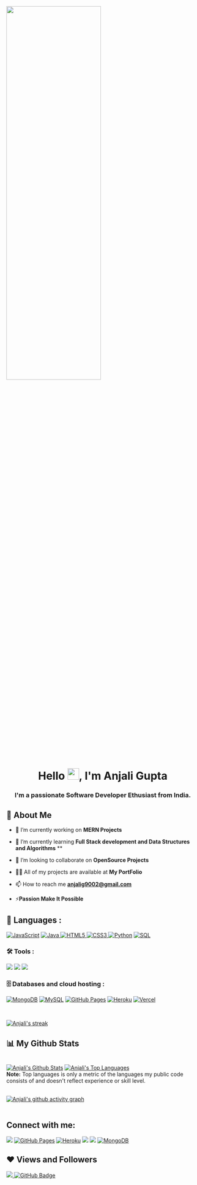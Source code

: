 <a href="#"><img width="70%" height="50%" align="center" src="https://media.giphy.com/media/836HiJc7pgzy8iNXCn/giphy.gif"/></a>
<!-- https://media.giphy.com/media/836HiJc7pgzy8iNXCn/giphy.gif
https://i.imgur.com/iXuL1HG.png" height="175px -->

<h1 align="center">Hello <img src="https://raw.githubusercontent.com/MartinHeinz/MartinHeinz/master/wave.gif" width="30px">, I'm Anjali Gupta</h1>
<h3 align="center">I'm a passionate Software Developer Ethusiast from India.</h3>


## 🙋 About Me

- 🔭 I’m currently working on **MERN Projects**

- 🌱 I’m currently learning **Full Stack development and Data Structures and Algorithms** **

- 👯 I’m looking to collaborate on **OpenSource Projects**

- 👨‍💻 All of my projects are available at **My PortFolio**
- 📫 How to reach me **anjalig9002@gmail.com**

- ⚡**Passion Make It Possible**

## 🚀 Languages :

<p align="left"> 
   <a href="https://github.com/search?q=user%3ADenverCoder1+language%3Ajavascript"><img alt="JavaScript" src="https://img.shields.io/badge/JavaScript-F7DF1E.svg?logo=javascript&logoColor=black&style=for-the-badge"></a>
   <a href="https://github.com/search?q=user%3ADenverCoder1+language%3Ajava">
      <img alt="Java" src="https://img.shields.io/badge/java-%23ED8B00.svg?style=for-the-badge&logo=java&logoColor=white">
   </a>
 
   <a href="https://github.com/search?q=user%3ADenverCoder1+language%3AHTML5">
      <img alt="HTML5" src="https://img.shields.io/badge/html5-%23E34F26.svg?style=for-the-badge&logo=html5&logoColor=white">
   </a>
   <a href="https://github.com/search?q=user%3ADenverCoder1+language%3ACSS3">
      <img alt="CSS3" src="https://img.shields.io/badge/css3-%231572B6.svg?style=for-the-badge&logo=css3&logoColor=white">
   </a>
  <a href="https://github.com/search?q=user%3ADenverCoder1+language%3Apython"><img alt="Python" src="https://img.shields.io/badge/Python-14354C.svg?logo=python&logoColor=white&style=for-the-badge"></a>
<!--    <a href="https://github.com/search?q=user%3ADenverCoder1+language%3Acpp"><img alt="C++" src="https://custom-icon-badges.herokuapp.com/badge/C++-9C033A.svg?logo=cpp2&logoColor=white&style=for-the-badge"></a>   -->
  <a href="https://github.com/search?q=user%3ADenverCoder1+language%3Asql"><img alt="SQL" src="https://custom-icon-badges.herokuapp.com/badge/SQL-025E8C.svg?logo=database&logoColor=white&style=for-the-badge"></a>
</p>

<!-- ### 🧰 Frameworks and libraries :

<p>  
   <a href="#"><img alt="React" src="https://img.shields.io/badge/React-20232a.svg?style=for-the-badge&logo=react&logoColor=%2361DAFB"></a>
  <a href="#"><img alt="Nextjs" src="https://img.shields.io/badge/Next-black?style=for-the-badge&logo=next.js&logoColor=white"></a>
    <a href="#"><img alt="TypeScript" src="https://img.shields.io/badge/TypeScript-007ACC?style=for-the-badge&logo=typescript&logoColor=white"></a>
     <a href="https://github.com/search?q=user%3ADenverCoder1+language%3Ajavascript"><img alt="Node.js" src="https://img.shields.io/badge/Node.js-43853D.svg?logo=node.js&logoColor=white&style=for-the-badge"></a>
    <a href="#"><img alt="Express.js" src="https://img.shields.io/badge/Express.js-404d59.svg?style=for-the-badge&logo=express&logoColor=white"></a>
  <a href="#"><img alt="Bootstrap" src="https://img.shields.io/badge/Bootstrap-7952B3.svg?style=for-the-badge&logo=bootstrap&logoColor=white"></a>
  <a href="#"><img alt="SASS" src="https://img.shields.io/badge/Sass-hotpink.svg?style=for-the-badge&logo=SASS&logoColor=white"></a>
     <a href="#"><img alt="REDUX" src="https://img.shields.io/badge/redux-%23593d88.svg?style=for-the-badge&logo=redux&logoColor=white"></a>
  <a href="#"><img alt="tailwind" src="https://img.shields.io/badge/tailwindcss-%2338B2AC.svg?style=for-the-badge&logo=tailwind-css&logoColor=white"></a>
   <a href="#"><img alt="GraphQL" src="https://img.shields.io/badge/-GraphQl-e535ab?style=for-the-badge&labelColor=black&logo=node.js&logoColor=e535ab"></a>
     <a href="#"><img alt="MUI" src="https://img.shields.io/badge/MUI-%230081CB.svg?style=for-the-badge&logo=mui&logoColor=white"></a> 
   <a href="#"><img alt="SC" src="https://img.shields.io/badge/styled--components-DB7093?style=for-the-badge&logo=styled-components&logoColor=white"></a>
</p>
 -->

### 🛠️ Tools :

<p>
<a href="#"><img src="https://img.shields.io/badge/git-%23F05033.svg?style=for-the-badge&logo=git&logoColor=white"></a>
<a href="#"><img src="https://img.shields.io/badge/github-%23121011.svg?style=for-the-badge&logo=github&logoColor=white"></a>
<!-- <a href="#"><img src="https://img.shields.io/badge/Postman-FF6C37?style=for-the-badge&logo=postman&logoColor=white"></a>
<a href="#"><img src="https://img.shields.io/badge/JWT-black?style=for-the-badge&logo=JSON%20web%20tokens"></a> -->
   <a href="#"><img src="https://img.shields.io/badge/Visual%20Studio%20Code-0078d7.svg?style=for-the-badge&logo=visual-studio-code&logoColor=white"></a>
  </p>



### 🗄️ Databases and cloud hosting :

<p>
   <a href="#"><img alt="MongoDB" src ="https://img.shields.io/badge/MongoDB-4ea94b.svg?logo=mongodb&logoColor=white&style=for-the-badge"></a>
<!--    <a href="#"><img alt="Firebase" src="https://img.shields.io/badge/firebase-%23039BE5.svg?style=for-the-badge&logo=firebase"></a> -->
   <a href="#"><img alt="MySQL" src="https://img.shields.io/badge/mysql-%2300f.svg?style=for-the-badge&logo=mysql&logoColor=white"></a>
    <a href="#"><img alt="GitHub Pages" src="https://img.shields.io/badge/GitHub%20Pages-327FC7.svg?logo=github&logoColor=white&style=for-the-badge"></a>
    <a href="#"><img alt="Heroku" src="https://img.shields.io/badge/Heroku-430098.svg?logo=heroku&logoColor=white&style=for-the-badge"></a>
    <a href="#"><img alt="Vercel" src="https://img.shields.io/badge/Vercel-000000.svg?logo=vercel&logoColor=white&style=for-the-badge"></a> 
</p>


<br/>
<!--  <img width=50% hieght=40% align="right" alt="GIF" src="https://media.giphy.com/media/836HiJc7pgzy8iNXCn/giphy.gif" /> -->
<p align="left">
    <a href="https://github.com/anjali9002/github-readme-streak-stats">
        <img title="🔥 Get streak stats for your profile at git.io/streak-stats" alt="Anjali's streak" src="https://github-readme-streak-stats.herokuapp.com/?user=anjali9002&theme=black-ice&hide_border=true&stroke=0000&background=060A0CD0"/>
    </a>
</p>

## 📊 My Github Stats

  <br/>
    <a href="https://github.com/anjali9002/github-readme-stats"><img alt="Anjali's Github Stats" src="https://github-readme-stats.vercel.app/api?username=anjali9002&show_icons=true&count_private=true&theme=react&hide_border=true&bg_color=0D1117" /></a>
  <a href="https://github.com/anjali9002/github-readme-stats"><img alt="Anjali's Top Languages" src="https://github-readme-stats.vercel.app/api/top-langs/?username=anjali9002&langs_count=8&count_private=true&layout=compact&theme=react&hide_border=true&bg_color=0D1117" /></a>
  <br/>
  <b>Note:</b> Top languages is only a metric of the languages my public code consists of and doesn't reflect experience or skill level.

<!-- ## Competetive Programming
<p float="center">
<img height="270em" src="https://leetcard.jacoblin.cool/Vipul2504?theme=dark&font=Karma&ext=contest" />
</p> -->

<br/>
<br/>

[![Anjali's github activity graph](https://github-readme-activity-graph.cyclic.app/graph?username=anjali9002&theme=tokyo-night)](https://github.com/anjali9002/github-readme-activity-graph)
<br/>
<br/>


## Connect with me:
<p align="left">
<a href = "https://www.instagram.com/_arg_._/"><img src="https://img.shields.io/badge/Instagram-E4405F?style=for-the-badge&logo=instagram&logoColor=white"/></a>
<a href="mailto:anjalig9002@gmail.com"><img alt="GitHub Pages" src="https://img.shields.io/badge/Gmail-D14836?style=for-the-badge&logo=gmail&logoColor=white"></a>
   <a href="https://www.linkedin.com/in/anjalig9002/"><img alt="Heroku" src="https://img.shields.io/badge/linkedin-%230077B5.svg?style=for-the-badge&logo=linkedin&logoColor=white"></a>
<!--    <a href="https://twitter.com/_naalayak__"><img alt="MongoDB" src ="https://img.shields.io/badge/twitter-%231DA1F2.svg?style=for-the-badge&logo=Twitter&logoColor=white"></a> -->
   <a href="https://t.snapchat.com/6f4Nf16x"><img src="https://img.shields.io/badge/Snapchat-%23FFFC00.svg?style=for-the-badge&logo=Snapchat&logoColor=white"></a>
    <a href="https://discord.gg/4CdGqcxQ"><img src="https://img.shields.io/badge/Discord-Server-%237289DA.svg?style=for-the-badge&logo=discord&logoColor=white"></a>
  <a href="https://hashnode.com/@Vipul25"><img alt="MongoDB" src ="https://img.shields.io/badge/Hashnode-2962FF?style=for-the-badge&logo=hashnode&logoColor=white"></a>
<!-- <a href="https://leetcode.com/pawanvishwakarma521/"><img src="https://img.shields.io/badge/LeetCode-000000?style=for-the-badge&logo=LeetCode&logoColor=#d16c06"></a>
   <a href="https://codepen.io/pawan521"><img src="https://img.shields.io/badge/Codepen-000000?style=for-the-badge&logo=codepen&logoColor=white"></a>
</p> -->



## ❤ Views and Followers
<a href="https://github.com/Meghna-DAS/github-profile-views-counter">
    <img src="https://komarev.com/ghpvc/?username=anjali9002">
</a>
<a href="https://github.com/SubhamRaoniar28?tab=followers"><img src="https://img.shields.io/github/followers/anjali9002?label=Followers&style=social" alt="GitHub Badge"></a>
